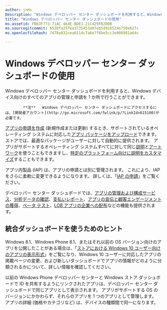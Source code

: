 ```yaml
---
author: jnHs
Description: "Windows デベロッパー センター ダッシュボードを利用すると、Windows デバイス向けのすべてのアプリの管理と申請を 1 か所で行うことができます。"
title: "Windows デベロッパー センター ダッシュボードの使用"
ms.assetid: FB63F773-71AC-464E-BDE1-21C429FB2B0B
ms.sourcegitcommit: 6530fa257ea3735453a97eb5d916524e750e62fc
ms.openlocfilehash: 7478a832cea6114c7a6e7f6be5cc3e908981a64c

---
```


# Windows デベロッパー センター ダッシュボードの使用


Windows デベロッパー センター ダッシュボードを利用すると、Windows デバイス向けのすべてのアプリの管理と申請を 1 か所で行うことができます。

> 
            **注**   Windows デベロッパー センター ダッシュボードにアクセスするには、[開発者アカウント](http://go.microsoft.com/fwlink/p/?LinkId=615100)が必要です。

[アプリの申請を作成](app-submissions.md) (新規作成または更新) するとき、サポートされているオペレーティング システムに対応した[アプリ パッケージをアップロード](upload-app-packages.md)できます。ストアでは、最適なパッケージがユーザーに対して自動的に提供されます。 アプリがサポートするオペレーティング システムすべてに対して同じ[説明](create-app-descriptions.md)と[アートワーク](app-screenshots-and-images.md)を使うこともできますし、[特定のプラットフォーム向けに説明をカスタマイズ](create-platform-specific-descriptions.md)することもできます。

アプリ内製品 (IAP) は、アプリの申請とは別に管理されます。 これにより、IAP をさらに柔軟に変更できるようになります。 詳しくは、「[IAP の申請](iap-submissions.md)」をご覧ください。

デベロッパー センター ダッシュボードでは、[アプリの管理および構成サービス](app-management-and-services.md)、[分析データの確認](analytics.md)、[支払いレポート](payout-summary.md)、[アプリの宣伝と顧客エンゲージメントの獲得](app-promotion-and-customer-engagement.md)、[ベータ テスト](beta-testing-and-targeted-distribution.md)、[LOB アプリの企業への配布](distribute-lob-apps-to-enterprises.md)などの機能も提供されます。

## 統合ダッシュボードを使うためのヒント

Windows 8.1、Windows Phone 8.1、またはそれ以前の OS バージョン向けのアプリを公開したことがある場合は、「[ストアにおける Windows 10 ユーザー向けのアプリの表示形式](how-your-app-appears-in-the-store-for-windows-10-customers.md)」をご覧になり、Windows 10 ユーザーに対応したアプリの掲載ページの変更、および新しいダッシュボードでアプリの情報がどのように分類されるかについて、詳しい情報を確認してください。

以前の Windows Phone デベロッパー センターと Windows ストア ダッシュボードで ID を共有するようにリンクされたアプリは、デベロッパー センター ダッシュボードで同じアプリとして表示されます。 アプリがサポートする OS のバージョンにかかわらず、それらのアプリを 1 つのアプリとして管理します。 アプリの詳細 (価格やカテゴリなど) は、デバイスの種類間で同一になります。

 

 







<!--HONumber=Jun16_HO4-->


